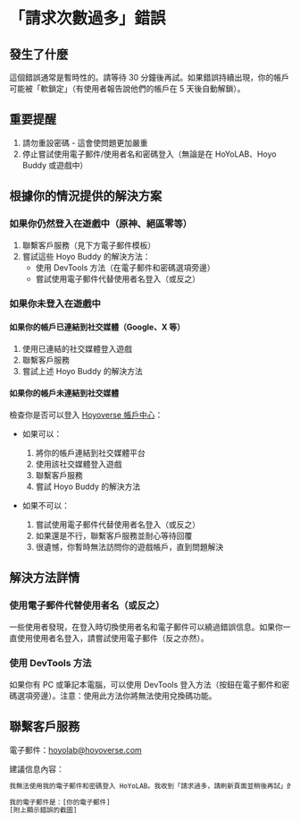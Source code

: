 # 「請求次數過多」錯誤

## 發生了什麼

這個錯誤通常是暫時性的。請等待 30 分鐘後再試。如果錯誤持續出現，你的帳戶可能被「軟鎖定」（有使用者報告說他們的帳戶在 5 天後自動解鎖）。

## 重要提醒

1. 請勿重設密碼 - 這會使問題更加嚴重
2. 停止嘗試使用電子郵件/使用者名和密碼登入（無論是在 HoYoLAB、Hoyo Buddy 或遊戲中）

## 根據你的情況提供的解決方案

### 如果你仍然登入在遊戲中（原神、絕區零等）

1. 聯繫客戶服務（見下方電子郵件模板）
2. 嘗試這些 Hoyo Buddy 的解決方法：
   - 使用 DevTools 方法（在電子郵件和密碼選項旁邊）
   - 嘗試使用電子郵件代替使用者名登入（或反之）

### 如果你未登入在遊戲中

#### 如果你的帳戶已連結到社交媒體（Google、X 等）

1. 使用已連結的社交媒體登入遊戲
2. 聯繫客戶服務
3. 嘗試上述 Hoyo Buddy 的解決方法

#### 如果你的帳戶未連結到社交媒體

檢查你是否可以登入 [Hoyoverse 帳戶中心](https://account.hoyoverse.com/)：

- 如果可以：
  1. 將你的帳戶連結到社交媒體平台
  2. 使用該社交媒體登入遊戲
  3. 聯繫客戶服務
  4. 嘗試 Hoyo Buddy 的解決方法

- 如果不可以：
  1. 嘗試使用電子郵件代替使用者名登入（或反之）
  2. 如果還是不行，聯繫客戶服務並耐心等待回覆
  3. 很遺憾，你暫時無法訪問你的遊戲帳戶，直到問題解決

## 解決方法詳情

### 使用電子郵件代替使用者名（或反之）

一些使用者發現，在登入時切換使用者名和電子郵件可以繞過錯誤信息。如果你一直使用使用者名登入，請嘗試使用電子郵件（反之亦然）。

### 使用 DevTools 方法

如果你有 PC 或筆記本電腦，可以使用 DevTools 登入方法（按鈕在電子郵件和密碼選項旁邊）。注意：使用此方法你將無法使用兌換碼功能。

## 聯繫客戶服務

電子郵件：[hoyolab@hoyoverse.com](mailto:hoyolab@hoyoverse.com)

建議信息內容：

```txt
我無法使用我的電子郵件和密碼登入 HoYoLAB。我收到「請求過多，請刷新頁面並稍後再試」的錯誤提示（見附件截圖）。我已經等待了 8 小時以上，仍然看到這個錯誤。請幫助解鎖我的帳戶。

我的電子郵件是：[你的電子郵件]
[附上顯示錯誤的截圖]
```
